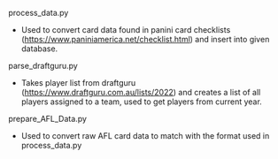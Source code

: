 process_data.py
 - Used to convert card data found in panini card checklists (https://www.paniniamerica.net/checklist.html) and insert into given database.


parse_draftguru.py
 - Takes player list from draftguru (https://www.draftguru.com.au/lists/2022) and creates a list of all players assigned to a team, used to get players from current year.

prepare_AFL_Data.py
 - Used to convert raw AFL card data to match with the format used in process_data.py
